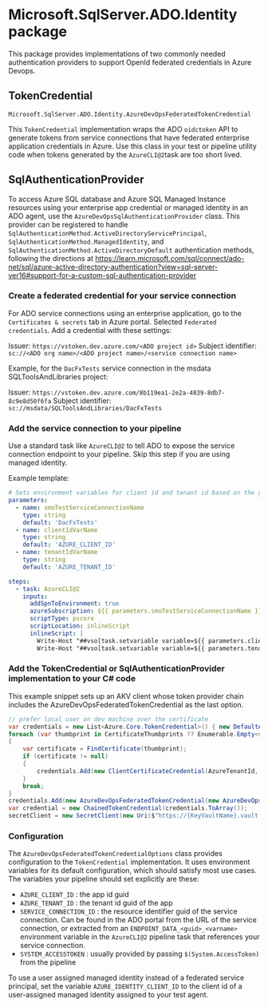 # Microsoft.SqlServer.ADO.Identity package

This package provides implementations of two commonly needed authentication providers to support OpenId federated credentials in Azure Devops.

## TokenCredential

`Microsoft.SqlServer.ADO.Identity.AzureDevOpsFederatedTokenCredential`

This `TokenCredential` implementation wraps the ADO  `oidctoken` API to generate tokens from service connections that have federated enterprise application credentials in Azure. Use this class in your test or pipeline utility code when tokens generated by the `AzureCLI@2`task are too short lived.

## SqlAuthenticationProvider

To access Azure SQL database and Azure SQL Managed Instance resources using your enterprise app credential or managed identity in an ADO agent, use the `AzureDevOpsSqlAuthenticationProvider` class. This provider can be registered to handle `SqlAuthenticationMethod.ActiveDirectoryServicePrincipal`, `SqlAuthenticationMethod.ManagedIdentity`, and `SqlAuthenticationMethod.ActiveDirectoryDefault` authentication methods, following the directions at https://learn.microsoft.com/sql/connect/ado-net/sql/azure-active-directory-authentication?view=sql-server-ver16#support-for-a-custom-sql-authentication-provider

### Create a federated credential for your service connection

For ADO service connections using an enterprise application, go to the `Certificates & secrets` tab in Azure portal.
Selected `Federated credentials`.
Add a credential with these settings:

Issuer: `https://vstoken.dev.azure.com/<ADO project id>`
Subject identifier: `sc://<ADO org name>/<ADO project name>/<service connection name>`

Example, for the `DacFxTests` service connection in the msdata SQLToolsAndLibraries project:

Issuer: `https://vstoken.dev.azure.com/8b119ea1-2e2a-4839-8db7-8c9e8d50f6fa`
Subject identifier: `sc://msdata/SQLToolsAndLibraries/DacFxTests`

### Add the service connection to your pipeline

Use a standard task like `AzureCLI@2` to tell ADO to expose the service connection endpoint to your pipeline. Skip this step if you are using managed identity.

Example template:

```yml
# Sets environment variables for client id and tenant id based on the given service connection name
parameters:
  - name: smoTestServiceConnectionName
    type: string
    default: 'DacFxTests'
  - name: clientIdVarName
    type: string
    default: 'AZURE_CLIENT_ID'
  - name: tenantIdVarName
    type: string
    default: 'AZURE_TENANT_ID'

steps:
  - task: AzureCLI@2
    inputs:
      addSpnToEnvironment: true
      azureSubscription: ${{ parameters.smoTestServiceConnectionName }}
      scriptType: pscore
      scriptLocation: inlineScript
      inlineScript: |
        Write-Host "##vso[task.setvariable variable=${{ parameters.clientIdVarName }};]$env:servicePrincipalId"
        Write-Host "##vso[task.setvariable variable=${{ parameters.tenantIdVarName }};]$env:tenantId"

```

### Add the TokenCredential or SqlAuthenticationProvider implementation to your C# code

This example snippet sets up an AKV client whose token provider chain includes the AzureDevOpsFederatedTokenCredential as the last option.

```C#
// prefer local user on dev machine over the certificate
var credentials = new List<Azure.Core.TokenCredential>() { new DefaultAzureCredential()};
foreach (var thumbprint in CertificateThumbprints ?? Enumerable.Empty<string>())
{
    var certificate = FindCertificate(thumbprint);
    if (certificate != null)
    {
        credentials.Add(new ClientCertificateCredential(AzureTenantId, AzureApplicationId, certificate));
    }
    break;
}
credentials.Add(new AzureDevOpsFederatedTokenCredential(new AzureDevOpsFederatedTokenCredentialOptions() { TenantId = AzureTenantId, ClientId = AzureApplicationId }));
var credential = new ChainedTokenCredential(credentials.ToArray());
secretClient = new SecretClient(new Uri($"https://{KeyVaultName}.vault.azure.net"), credential);
```

### Configuration

The `AzureDevOpsFederatedTokenCredentialOptions` class provides configuration to the `TokenCredential` implementation. It uses environment variables for its default configuration, which should satisfy most use cases. The variables your pipeline should set explicitly are these:
 - `AZURE_CLIENT_ID` : the app id guid
 - `AZURE_TENANT_ID` : the tenant id guid of the app
 - `SERVICE_CONNECTION_ID` : the resource identifier guid of the service connection. Can be found in the ADO portal from the URL of the service connection, or extracted from an `ENDPOINT_DATA_<guid>_<varname>` environment variable in the `AzureCLI@2` pipeline task that references your service connection.
 - `SYSTEM_ACCESSTOKEN` : usually provided by passing `$(System.AccessToken)` from the pipeline

 To use a user assigned managed identity instead of a federated service principal, set the variable `AZURE_IDENTITY_CLIENT_ID` to the client id of a user-assigned managed identity assigned to your test agent.